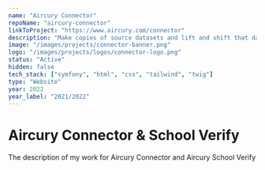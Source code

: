 ```yaml
---
name: "Aircury Connector"
repoName: "aircury-connector"
linkToProject: "https://www.aircury.com/connector"
description: "Make copies of source datasets and lift and shift that data into your own environment, with zero hassle and zero development time for you!"
image: "/images/projects/connector-banner.png"
logo: "/images/projects/logos/connector-logo.png"
status: "Active"
hidden: false
tech_stack: ["symfony", "html", "css", "tailwind", "twig"]
type: "Website"
year: 2022
year_label: "2021/2022"
---
```


# Aircury Connector & School Verify

The description of my work for Aircury Connector and Aircury School Verify
